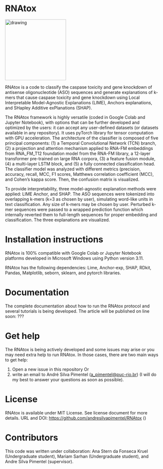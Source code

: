 # RNAtox

<img src="graphic_abstract_4.png" alt="drawing" width="200"/>

RNAtox is a code to classify the caspase toxicity and gene knockdown of antisense oligonucleotide (ASO) sequences and generate explanations of k-mers that cause caspase toxicity and gene knockdown using Local Interpretable Model-Agnostic Explanations (LIME), Anchors explanations, and SHapley Additive exPlanations (SHAP).

The RNAtox framework is highly versatile (coded in Google Colab and Jupyter Notebook), with options that can be further developed and optimized by the users: it can accept any user-defined datasets (or datasets available in any repository). It uses pyTorch library for tensor computation with GPU acceleration. The architecture of the classifier is composed of five principal components: (1) a Temporal Convolutional Network (TCN) branch, (2) a projection and attention mechanism applied to RNA-FM embeddings from RNA_FM_T12 foundation model from the RNA-FM library, a 12-layer transformer pre-trained on large RNA corpora, (3) a feature fusion module, (4) a multi-layer LSTM block, and (5) a fully connected classification head. The classifier model was analyzed with different metrics (precision, accuracy, recall, MCC, F1 scores, Matthews correlation coefficient (MCC), and Cohen’s kappa score. Then, the confusion matrix is visualized.

To provide interpretability, three model-agnostic explanation methods were applied: LIME Anchor, and SHAP. The ASO sequences were tokenized into overlapping k-mers (k=3 as chosen by user), simulating word-like units in text classification. Any size of k-mers may be chosen by user. Perturbed k-mer sequences were passed to a wrapped prediction function which internally reverted them to full-length sequences for proper embedding and classification. The three explanations are visualized.

# Installation instructions

RNAtox is 100% compatible with Google Colab or Jupyter Notebook platforms developed in Microsoft Windows using Python version 3.11.

RNAtox has the following dependencies: Lime, Anchor-exp, SHAP, RDkit, Pandas, Matplotlib, seborn, sklearn, and pytorch libraries.

# Documentation

The complete documentation about how to run the RNAtox protocol and several tutorials is being developed. The article will be published on line soon: ???

# Get help

The RNAtox is being actively developed and some issues may arise or you may need extra help to run RNAtox. In those cases, there are two main ways to get help:

1) Open a new issue in this repository
Or 
2) write an email to André Silva Pimentel (a_pimentel@puc-rio.br) (I will do my best to answer your questions as soon as possible).

# License

RNAtox is available under MIT License. See license document for more details. URL and DOI: https://github.com/andresilvapimentel/RNAtox ()

# Contributors

This code was written under collaboration:
Ana Stern da Fonseca Kruel (Undergraduate student), Mariam Sarhan (Undergraduate student), and Andre Silva Pimentel (supervisor).

